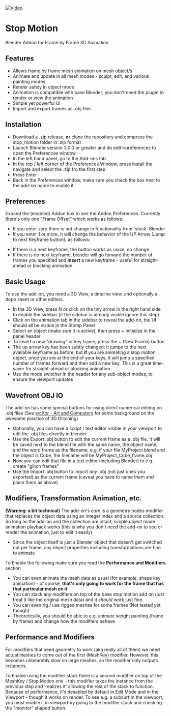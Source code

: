 [![Video](https://img.youtube.com/vi/iJ_brdBUCNA/maxresdefault.jpg)](https://youtu.be/iJ_brdBUCNA)


# Stop Motion
Blender Addon for Frame by Frame 3D Animation

## Features
* Allows frame by frame mesh animation on mesh object/s
* Animate and update in all mesh modes - sculpt, edit, and various painting modes
* Render safely in object mode
* Animation is compatible with base Blender; you don't need the plugin to render or view the animation
* Simple yet powerful UI
* Import and export frames as .obj files

## Installation
* Download a .zip release, **or** clone the repository and compress the stop_motion folder in .zip format
* Launch Blender version 3.0.0 or greater and do edit->preferences to open the Preferences window
* In the left hand panel, go to the Add-ons tab
* In the top / left corner of the Preferences Window, press install the navigate and select the .zip fro the first step
* Press Enter
* Back in the Preferences window, make sure you check the box next to the add-on name to enable it

## Preferences
Expand the (enabled) Addon box to see the Addon Preferences. Currently there's only one "Frame Offset" which works as follows:
* If you enter zero there is not change in functionality from 'stock' Blender
* If you enter 1 or more, It will change the behavior of the UP Arrow (Jump to next Keyframe button), as follows:
 - If there is a next keyframe, the button works as usual, no change
 - If there is no next keyframe, blender will go forward the number of frames you specified and **insert** a new keyframe - useful for straight-ahead or blocking animation

## Basic Usage
To use the add-on, you need a 3D View, a timeline view, and optionally a dope sheet or other editors.

* In the 3D View, press N or click on the tiny arrow in the right hand side to enable the sidebar (if the sidebar is already visible ignore this step)
* Click on the animation tab in the sidebar to reveal the add-on, the UI should all be visible in the Stomp Panel
* Select an object (make sure it is active), then press + Initialize in the panel header
* To insert a new "drawing" or key frame, press the + (New Frame) button
* The up arrow key has been subtly changed: It jumps to the next available keyframe as before, but **if** you are animating a stop motion object, once you are at the end of your keys, it will jump a specified number of frames forward and then add a new key. This is a great time-saver for straight-ahead or blocking animation
* Use the mode switcher in the header for any sub-object modes, to ensure the viewport updates

## Wavefront OBJ IO
The add-on has some special buttons for using direct numerical editing on .obj files (See [srcXor - Art and Computers](https://www.srcxor.org/blog/3d-glitching/) for some background on the awesome practice of 3D Glitching)

* Optionally, you can have a script / text editor visible in your viewport to edit the .obj files directly in blender
* Use the Export .obj button to edit the current frame as a .obj file. It will be saved next to the blend file with the same name, the object name, and the word frame as the filename, e.g. if your file MyProject.blend and the object is Cube, the filename will be MyProject_Cube_frame.obj
* Now you can edit that file in a text editor (including Blender) to e.g. create "glitch frames"
* Use the Import .obj button to import *any* .obj (not just ones you exported) as the current frame (caveat you have to name them and place them as above)

## Modifiers, Transformation Animation, etc.
**(Warning: a bit technical)** The add-on's core is a geometry nodes modifier that replaces the object data using an integer index and a source collection. So long as the add-on and the collection are intact, simple object mode animation playback works (this is why you don't need the add-on to see or render the animation, just to edit it easily)

* Since the object itself is just a Blender object that doesn't get switched out per frame, any object properties including transformations are fine to animate

To Enable the following make sure you read the **Performance and Modifiers** section

* You can even animate the mesh data as usual (for example, shape key animation) - of course, **that's only going to work for the frame that has that particular mesh on it**
* You can stack any modifiers on top of the base stop motion add on (just treat it like the original mesh data) and it *should* work just fine.
* You can even rig / use rigged meshes for some frames (Not tested yet though)
* Theoretically, you should be able to e.g. animate weight painting (frame by frame) and change how the modifiers behave

## Performance and Modifiers

For modifiers that need geometry to work (aka really all of them) we need actual meshes to come out of the first (MeshKey) modifier. However, this becomes unbearably slow on large meshes, so the modifier only outputs instances.

To Enable using the modifier stack there is a second modifier on top of the MeshKey / Stop Motion one - this modifier takes the instance from the previous step and 'realizes it' allowing the rest of the stack to function. Because of performance, it's desabled by default in Edit Mode and in the Viewport - though it works on render. To see e.g. a subsurf in the viewport, you must enable it in viewport by going to the modifier stack and checking the "monitor" shaped button.


